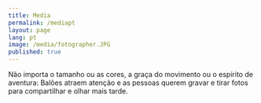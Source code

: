 ```yaml
---
title: Media
permalink: /mediapt
layout: page
lang: pt
image: /media/fotographer.JPG
published: true
---
```

Não importa o tamanho ou as cores, a graça do movimento ou o espírito de aventura: Balões atraem atenção e as pessoas querem gravar e tirar fotos para compartilhar e olhar mais tarde.
